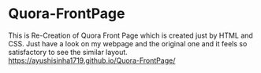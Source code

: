 # Quora-FrontPage
This is Re-Creation of Quora Front Page which is created just by HTML and CSS.
Just have a look on my webpage and the original one and it feels so satisfactory to see the similar  layout.
https://ayushisinha1719.github.io/Quora-FrontPage/
